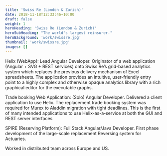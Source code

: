 ```yaml
---
title: 'Swiss Re (London & Zurich)'
date: 2018-11-18T12:33:46+10:00
draft: false
weight: 1
heroHeading: 'Swiss Re (London & Zurich)'
heroSubHeading: "The world's largest reinsurer."
heroBackground: 'work/swissre.jpg'
thumbnail: 'work/swissre.jpg'
images: []
---
```



Helix (WebApp): Lead Angular Developer.  Originator of a web application (Angular + SVG + REST services) onto Swiss Re’s grid-based analytics system which replaces the previous delivery mechanism of Excel spreadsheets. The application provides an intuitive, user-friendly entry point to a highly complex and otherwise opaque analytics library with a rich graphical editor for the executable graphs. 

Trade booking Web Application: (Solo) Angular Developer.  Delivered a client application to use Helix.  The replacement trade booking system was required for Murex to Aladdin migration with tight deadlines.  This is the first of many intended applications to use Helix-as-a-service at both the GUI and REST server interfaces

SPIRE (Reserving Platform): Full Stack Angular/Java Developer.  First phase development of the large-scale replacement Reversing system for Actuaries.  

Worked in distributed team across Europe and US.

